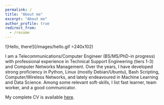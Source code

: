 ```yaml
---
permalink: /
title: "About me"
excerpt: "About me"
author_profile: true
redirect_from: 
  - /resume
---
```


![Hello, there!](/images/hello.gif =240x102)

I am a Telecommunications/Computer Engineer (BS/MS/PhD-in progress) with professional experience in Technical Support Engineering (tiers 1-3) and Computer Networks Management. Over the years, I have developed strong proficiency in Python, Linux (mostly Debian/Ubuntu), Bash Scripting, Computer/Wireless Networks, and lately endeavoured in Machine Learning and Data Science. Among some relevant soft-skills, I list fast learner, team worker, and a good communicator.

My complete CV is available [here](./files/cv-complete.pdf).
